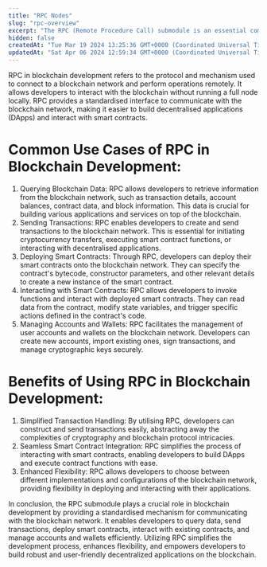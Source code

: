 ```yaml
---
title: "RPC Nodes"
slug: "rpc-overview"
excerpt: "The RPC (Remote Procedure Call) submodule is an essential component in blockchain development that enables communication and interaction with the blockchain network."
hidden: false
createdAt: "Tue Mar 19 2024 13:25:36 GMT+0000 (Coordinated Universal Time)"
updatedAt: "Sat Apr 06 2024 12:59:34 GMT+0000 (Coordinated Universal Time)"
---
```


RPC in blockchain development refers to the protocol and mechanism used to connect to a blockchain network and perform operations remotely. It allows developers to interact with the blockchain without running a full node locally. RPC provides a standardised interface to communicate with the blockchain network, making it easier to build decentralised applications (DApps) and interact with smart contracts.

# Common Use Cases of RPC in Blockchain Development:

1. Querying Blockchain Data: RPC allows developers to retrieve information from the blockchain network, such as transaction details, account balances, contract data, and block information. This data is crucial for building various applications and services on top of the blockchain.
2. Sending Transactions: RPC enables developers to create and send transactions to the blockchain network. This is essential for initiating cryptocurrency transfers, executing smart contract functions, or interacting with decentralised applications.
3. Deploying Smart Contracts: Through RPC, developers can deploy their smart contracts onto the blockchain network. They can specify the contract's bytecode, constructor parameters, and other relevant details to create a new instance of the smart contract.
4. Interacting with Smart Contracts: RPC allows developers to invoke functions and interact with deployed smart contracts. They can read data from the contract, modify state variables, and trigger specific actions defined in the contract's code.
5. Managing Accounts and Wallets: RPC facilitates the management of user accounts and wallets on the blockchain network. Developers can create new accounts, import existing ones, sign transactions, and manage cryptographic keys securely.

# Benefits of Using RPC in Blockchain Development:

1. Simplified Transaction Handling: By utilising RPC, developers can construct and send transactions easily, abstracting away the complexities of cryptography and blockchain protocol intricacies.
2. Seamless Smart Contract Integration: RPC simplifies the process of interacting with smart contracts, enabling developers to build DApps and execute contract functions with ease.
3. Enhanced Flexibility: RPC allows developers to choose between different implementations and configurations of the blockchain network, providing flexibility in deploying and interacting with their applications.

In conclusion, the RPC submodule plays a crucial role in blockchain development by providing a standardised mechanism for communicating with the blockchain network. It enables developers to query data, send transactions, deploy smart contracts, interact with existing contracts, and manage accounts and wallets efficiently. Utilizing RPC simplifies the development process, enhances flexibility, and empowers developers to build robust and user-friendly decentralized applications on the blockchain.